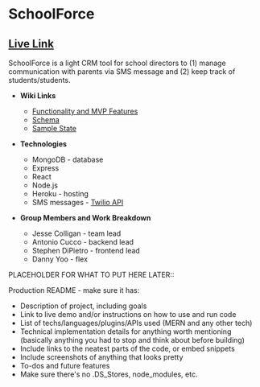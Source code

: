 # SchoolForce

## [Live Link](https://school-force.herokuapp.com/)

SchoolForce is a light CRM tool for school directors to (1) manage communication with parents via SMS message and (2) keep track of students/students.

* **Wiki Links**
  * [Functionality and MVP Features](https://github.com/jcolla-holla/SchoolForce/wiki/MVP-Features)
  * [Schema](https://github.com/jcolla-holla/SchoolForce/wiki/Schema)
  * [Sample State](https://github.com/jcolla-holla/SchoolForce/wiki/Sample-State)


* **Technologies**
  * MongoDB - database
  * Express
  * React
  * Node.js
  * Heroku - hosting
  * SMS messages - [Twilio API](https://www.twilio.com/docs/usage/api)

* **Group Members and Work Breakdown**
  * Jesse Colligan - team lead
  * Antonio Cucco - backend lead
  * Stephen DiPietro - frontend lead
  * Danny Yoo - flex







PLACEHOLDER FOR WHAT TO PUT HERE LATER:: 

Production README - make sure it has:
* Description of project, including goals
* Link to live demo and/or instructions on how to use and run code
* List of techs/languages/plugins/APIs used (MERN and any other tech)
* Technical implementation details for anything worth mentioning (basically anything you had to stop and think about before building)
* Include links to the neatest parts of the code, or embed snippets
* Include screenshots of anything that looks pretty
* To-dos and future features
* Make sure there's no .DS_Stores, node_modules, etc.
